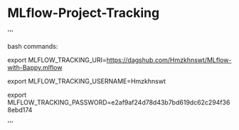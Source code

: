 # MLflow-Project-Tracking

'''

bash commands:

export MLFLOW_TRACKING_URI=https://dagshub.com/Hmzkhnswt/MLflow-with-Bappy.mlflow

export MLFLOW_TRACKING_USERNAME=Hmzkhnswt

export MLFLOW_TRACKING_PASSWORD=e2af9af24d78d43b7bd619dc62c294f368ebd174

'''